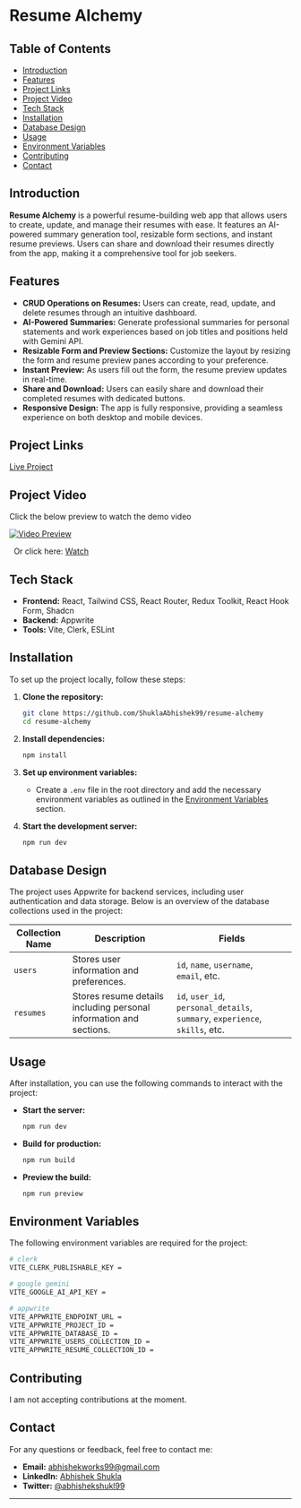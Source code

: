 # Resume Alchemy

## Table of Contents

-   [Introduction](#introduction)
-   [Features](#features)
-   [Project Links](#project-video)
-   [Project Video](#project-video)
-   [Tech Stack](#tech-stack)
-   [Installation](#installation)
-   [Database Design](#database-design)
-   [Usage](#usage)
-   [Environment Variables](#environment-variables)
-   [Contributing](#contributing)
-   [Contact](#contact)

## Introduction

**Resume Alchemy** is a powerful resume-building web app that allows users to create, update, and manage their resumes with ease. It features an AI-powered summary generation tool, resizable form sections, and instant resume previews. Users can share and download their resumes directly from the app, making it a comprehensive tool for job seekers.

## Features

-   **CRUD Operations on Resumes:** Users can create, read, update, and delete resumes through an intuitive dashboard.
-   **AI-Powered Summaries:** Generate professional summaries for personal statements and work experiences based on job titles and positions held with Gemini API.
-   **Resizable Form and Preview Sections:** Customize the layout by resizing the form and resume preview panes according to your preference.
-   **Instant Preview:** As users fill out the form, the resume preview updates in real-time.
-   **Share and Download:** Users can easily share and download their completed resumes with dedicated buttons.
-   **Responsive Design:** The app is fully responsive, providing a seamless experience on both desktop and mobile devices.

## Project Links

[Live Project](https://resumeai.abhishekshukla.xyz/)

## Project Video

Click the below preview to watch the demo video

[![Video Preview](https://img.youtube.com/vi/vyG7L1xVLts/0.jpg)](https://www.youtube.com/watch?v=vyG7L1xVLts)

&nbsp;
Or click here: [Watch](https://www.youtube.com/watch?v=vyG7L1xVLts)

## Tech Stack

-   **Frontend:** React, Tailwind CSS, React Router, Redux Toolkit, React Hook Form, Shadcn
-   **Backend:** Appwrite
-   **Tools:** Vite, Clerk, ESLint

## Installation

To set up the project locally, follow these steps:

1. **Clone the repository:**

    ```bash
    git clone https://github.com/ShuklaAbhishek99/resume-alchemy
    cd resume-alchemy
    ```

2. **Install dependencies:**

    ```bash
    npm install
    ```

3. **Set up environment variables:**

    - Create a `.env` file in the root directory and add the necessary environment variables as outlined in the [Environment Variables](#environment-variables) section.

4. **Start the development server:**

    ```bash
    npm run dev
    ```

## Database Design

The project uses Appwrite for backend services, including user authentication and data storage. Below is an overview of the database collections used in the project:

| Collection Name | Description                                                        | Fields                                                                       |
| --------------- | ------------------------------------------------------------------ | ---------------------------------------------------------------------------- |
| `users`         | Stores user information and preferences.                           | `id`, `name`, `username`, `email`, etc.                                      |
| `resumes`       | Stores resume details including personal information and sections. | `id`, `user_id`, `personal_details`, `summary`, `experience`, `skills`, etc. |

## Usage

After installation, you can use the following commands to interact with the project:

-   **Start the server:**

    ```bash
    npm run dev
    ```

-   **Build for production:**

    ```bash
    npm run build
    ```

-   **Preview the build:**

    ```bash
    npm run preview
    ```

## Environment Variables

The following environment variables are required for the project:

```bash
# clerk
VITE_CLERK_PUBLISHABLE_KEY =

# google gemini
VITE_GOOGLE_AI_API_KEY =

# appwrite
VITE_APPWRITE_ENDPOINT_URL =
VITE_APPWRITE_PROJECT_ID =
VITE_APPWRITE_DATABASE_ID =
VITE_APPWRITE_USERS_COLLECTION_ID =
VITE_APPWRITE_RESUME_COLLECTION_ID =
```

## Contributing

I am not accepting contributions at the moment.

## Contact

For any questions or feedback, feel free to contact me:

-   **Email:** abhishekworks99@gmail.com
-   **LinkedIn:** [Abhishek Shukla](https://www.linkedin.com/in/abhishek-shukla99/)
-   **Twitter:** [@abhishekshukl99](https://x.com/abhishekshukl99)

---
